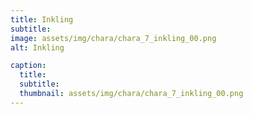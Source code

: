 ```yaml
---
title: Inkling
subtitle: 
image: assets/img/chara/chara_7_inkling_00.png
alt: Inkling

caption:
  title:
  subtitle: 
  thumbnail: assets/img/chara/chara_7_inkling_00.png
---
```

